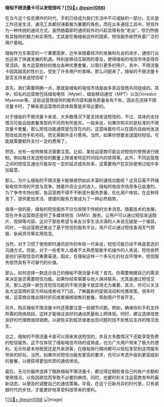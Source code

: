 **缅甸不限流量卡可以发短信吗？[[TG💪+ @esim1088](https://t.me/s/esim1088)]**

在当今这个信息爆炸的时代，手机已经成为我们生活中不可或缺的一部分。无论是工作还是生活，通讯工具都扮演着极为重要的角色。而在众多通信工具中，短信作为一种传统的通讯方式，虽然随着即时通讯软件的兴起显得有些“老派”，但仍然拥有其独特的魅力和实用性。尤其是在像缅甸这样的国家，短信服务依然有着广泛的用户基础。

缅甸作为东南亚的一个重要国家，近年来随着经济的发展和社会的进步，通信行业也迎来了快速发展的机遇。特别是移动互联网的普及，使得缅甸的电信市场变得异常活跃。各大运营商纷纷推出各种优惠套餐，以吸引更多的用户。其中，不限流量卡因其超高的性价比，受到了许多用户的青睐。那么问题来了，缅甸的不限流量卡是否支持发送短信呢？

首先，我们需要明确一点，那就是缅甸的电信市场是由多家运营商共同组成的。其中，知名的运营商包括缅甸电信（Mytel）、缅甸移动通信（MPT）以及Ooredoo Myanmar等。这些运营商提供的服务内容和服务质量各有千秋，因此在选择不限流量卡时，了解各家运营商的具体政策是非常必要的。

对于缅甸的不限流量卡来说，大多数情况下是支持发送短信的。不过，具体的支持情况可能会因套餐类型的不同而有所差异。一般来说，如果你购买的是标准的不限流量卡套餐，那么短信功能通常是包含在内的。这意味着你可以在国内自由地发送短信给其他手机号码，而无需额外支付费用。当然，如果你想要发送国际短信，可能就需要额外支付一定的费用了。

然而，也有一些特殊情况需要注意。比如，某些运营商可能会对短信的使用进行限制，例如每日发送短信的数量上限或者特定时间段内的禁用等。此外，不同运营商之间的短信互通也可能存在一定的延迟或失败率，这需要用户在实际使用过程中多加留意。

那么，为什么缅甸的不限流量卡能够提供如此丰富的通信功能呢？这背后离不开缅甸电信市场的开放与竞争。随着外资企业的进入，缅甸的电信市场竞争日益激烈。为了争夺市场份额，各运营商不得不不断提升服务质量，优化用户体验。在这种背景下，提供更加灵活、便捷的服务方案成为了一种必然趋势。

值得一提的是，缅甸的短信服务不仅仅局限于传统的文本消息。随着技术的发展，现在许多运营商还提供了多媒体短信（MMS）服务，让用户可以通过短信发送图片、视频等内容。这对于那些希望与亲友分享生活点滴的人来说无疑是一个福音。同时，一些运营商还推出了基于短信的服务平台，用户可以通过短信查询天气预报、新闻资讯等实用信息。

当然，对于习惯了使用即时通讯软件的年轻一代来说，短信可能已经不再是首选的沟通方式。但是，对于一些老年人或者不太熟悉智能手机操作的人来说，短信依然是他们获取信息的重要渠道。因此，在缅甸这样一个多元化的社会环境中，短信服务依然具有不可替代的价值。

那么，如何选择一款适合自己的缅甸不限流量卡呢？首先，你需要根据自己的需求来决定是否需要短信功能。如果你经常需要与他人保持联系，尤其是通过短信交流，那么选择一款包含短信功能的不限流量卡就显得尤为重要。其次，你可以关注各大运营商的官方网站或者线下门店，了解最新的促销活动和优惠政策。很多时候，运营商会推出限时折扣或者捆绑销售的套餐，帮助用户节省开支。

另外，购买缅甸不限流量卡时还需要注意一些细节问题。例如，确保你的手机支持所需的网络频段，这样才能保证良好的通话质量和上网体验。同时，建议选择信誉良好的代理商或经销商，以避免买到假货或者出现问题时找不到售后支持的情况发生。

总之，缅甸的不限流量卡是可以用来发送短信的，并且大多数情况下还能享受免费的短信服务。这不仅体现了缅甸电信市场的成熟度，也为广大用户带来了极大的便利。无论你是本地居民还是外来游客，在缅甸旅行期间都可以轻松享受到这项服务带来的好处。当然，如果你对短信功能有更高的要求，也可以考虑升级到更高级别的套餐，以便获得更加优质的通信体验。

最后，无论你最终选择了哪款缅甸不限流量卡，都记得定期检查自己的账户余额和使用情况，以免因疏忽而导致不必要的麻烦。同时，也要时刻关注运营商发布的最新动态，以便及时调整自己的通信策略。毕竟，在这个日新月异的时代里，只有紧跟时代的步伐，才能更好地享受科技带来的便利。

[[TG💪+ @esim1088](https://t.me/s/esim1088) ![Image](https://i.postimg.cc/4NQfJmqS/Snipaste-2025-05-13-00-14-12.png)]